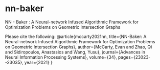 # nn-baker
NN - Baker : A Neural-network Infused Algorithmic Framework for Optimization Problems on Geometric Intersection Graphs

Please cite the following:
@article{mccarty2021nn,
  title={NN-Baker: A Neural-network Infused Algorithmic Framework for Optimization Problems on Geometric Intersection Graphs},
  author={McCarty, Evan and Zhao, Qi and Sidiropoulos, Anastasios and Wang, Yusu},
  journal={Advances in Neural Information Processing Systems},
  volume={34},
  pages={23023--23035},
  year={2021}
}
